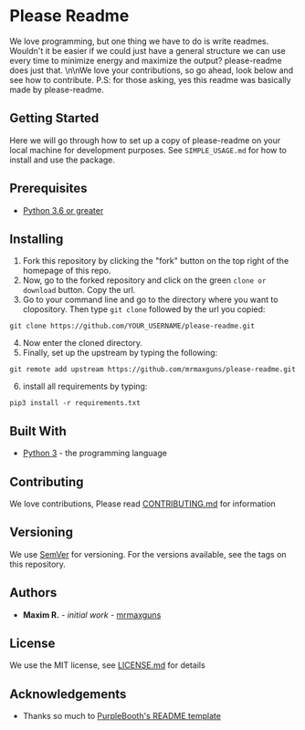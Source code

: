 # Please Readme
We love programming, but one thing we have to do is write readmes. Wouldn't it be easier if we could just have a general structure we can use every time to minimize energy and maximize the output? please-readme does just that. \n\nWe love your contributions, so go ahead, look below and see how to contribute. P.S: for those asking, yes this readme was basically made by please-readme.

## Getting Started
Here we will go through how to set up a copy of please-readme on your local machine for development purposes. See `SIMPLE_USAGE.md` for how to install and use the package.

## Prerequisites
* [Python 3.6 or greater](https://www.python.org/downloads/)

## Installing
1. Fork this repository by clicking the "fork" button on the top right of the homepage of this repo.
2. Now, go to the forked repository and click on the green `clone or download` button. Copy the url.
3. Go to your command line and go to the directory where you want to clopository. Then type `git clone` followed by the url you copied:
```
git clone https://github.com/YOUR_USERNAME/please-readme.git
```
4. Now enter the cloned directory.
5. Finally, set up the upstream by typing the following:
```
git remote add upstream https://github.com/mrmaxguns/please-readme.git
```
6. install all requirements by typing:
```
pip3 install -r requirements.txt
```

## Built With
* [Python 3](https://www.python.org/) - the programming language

## Contributing
We love contributions, Please read [CONTRIBUTING.md](CONTRIBUTING.md) for information

## Versioning
We use [SemVer](semver.org) for versioning. For the versions available, see the tags on this repository.

## Authors
* **Maxim R.** - *initial work* - [mrmaxguns](https://github.com/mrmaxguns/)

## License
We use the MIT license, see [LICENSE.md](LICENSE.md) for details

## Acknowledgements
* Thanks so much to [PurpleBooth's README template](https://gist.github.com/PurpleBooth/109311bb0361f32d87a2)